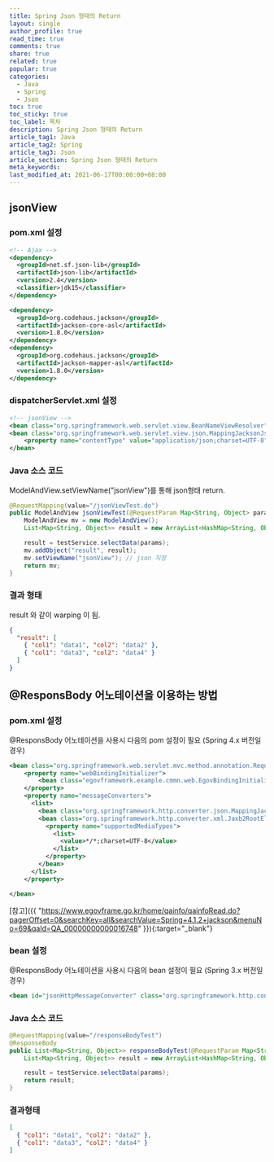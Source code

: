 ```yaml
---
title: Spring Json 형태의 Return
layout: single
author_profile: true
read_time: true
comments: true
share: true
related: true
popular: true
categories:
  - Java
  - Spring
  - Json
toc: true
toc_sticky: true
toc_label: 목차
description: Spring Json 형태의 Return
article_tag1: Java
article_tag2: Spring
article_tag3: Json
article_section: Spring Json 형태의 Return
meta_keywords:
last_modified_at: 2021-06-17T00:00:00+08:00
---
```


## jsonView

### pom.xml 설정

```xml
<!-- Ajax -->
<dependency>
  <groupId>net.sf.json-lib</groupId>
  <artifactId>json-lib</artifactId>
  <version>2.4</version>
  <classifier>jdk15</classifier>
</dependency>

<dependency>
  <groupId>org.codehaus.jackson</groupId>
  <artifactId>jackson-core-asl</artifactId>
  <version>1.8.0</version>
</dependency>
<dependency>
  <groupId>org.codehaus.jackson</groupId>
  <artifactId>jackson-mapper-asl</artifactId>
  <version>1.8.0</version>
</dependency>
```

### dispatcherServlet.xml 설정

```xml
<!-- jsonView -->
<bean class="org.springframework.web.servlet.view.BeanNameViewResolver" id="viewResolver" p:order="0"/>
<bean class="org.springframework.web.servlet.view.json.MappingJacksonJsonView" id="jsonView">
    <property name="contentType" value="application/json;charset=UTF-8"/>
</bean>
```

### Java 소스 코드

ModelAndView.setViewName("jsonView")를 통해 json형태 return.

```java
@RequestMapping(value="/jsonViewTest.do")
public ModelAndView jsonViewTest(@RequestParam Map<String, Object> params, HttpServletRequest request){
    ModelAndView mv = new ModelAndView();
    List<Map<String, Object>> result = new ArrayList<HashMap<String, Object>>();

    result = testService.selectData(params);
    mv.addObject("result", result);
    mv.setViewName("jsonView"); // json 지정
    return mv;
}
```

### 결과 형태

result 와 같이 warping 이 됨.

```json
{
  "result": [
    { "col1": "data1", "col2": "data2" },
    { "col1": "data3", "col2": "data4" }
  ]
}
```

## @ResponsBody 어노테이션을 이용하는 방법

### pom.xml 설정

@ResponsBody 어노테이션을 사용시 다음의 pom 설정이 필요 (Spring 4.x 버전일 경우)

```xml
<bean class="org.springframework.web.servlet.mvc.method.annotation.RequestMappingHandlerAdapter">
    <property name="webBindingInitializer">
        <bean class="egovframework.example.cmmn.web.EgovBindingInitializer"/>
    </property>
    <property name="messageConverters">
      <list>
        <bean class="org.springframework.http.converter.json.MappingJackson2HttpMessageConverter" />
        <bean class="org.springframework.http.converter.xml.Jaxb2RootElementHttpMessageConverter">
          <property name="supportedMediaTypes">
            <list>
              <value>*/*;charset=UTF-8</value>
            </list>
          </property>
        </bean>
      </list>
    </property>

</bean>
```

[참고]({{ "https://www.egovframe.go.kr/home/qainfo/qainfoRead.do?pagerOffset=0&searchKey=all&searchValue=Spring+4.1.2+jackson&menuNo=69&qaId=QA_00000000000016748" }}){:target="\_blank"}

### bean 설정

@ResponsBody 어노테이션을 사용시 다음의 bean 설정이 필요 (Spring 3.x 버전일 경우)

```xml
<bean id="jsonHttpMessageConverter" class="org.springframework.http.converter.json.MappingJacksonHttpMessageConverter" />
```

### Java 소스 코드

```java
@RequestMapping(value="/responseBodyTest")
@ResponseBody
public List<Map<String, Object>> responseBodyTest(@RequestParam Map<String, Object> params, HttpServletRequest request){
    List<Map<String, Object>> result = new ArrayList<HashMap<String, Object>>();

    result = testService.selectData(params);
    return result;
}
```

### 결과형태

```json
[
  { "col1": "data1", "col2": "data2" },
  { "col1": "data3", "col2": "data4" }
]
```
